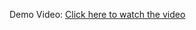 Demo Video:
[Click here to watch the video](https://drive.google.com/file/d/1TyiY62b1FqMys_So7m7sVulbbKrw8K5P/view?usp=drivesdk)
